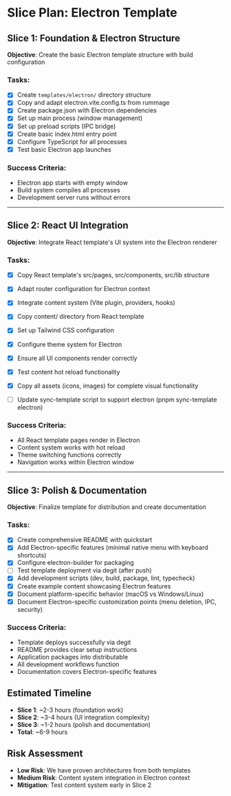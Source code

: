 # Slice Plan: Electron Template

## Slice 1: Foundation & Electron Structure
**Objective**: Create the basic Electron template structure with build configuration

### Tasks:
- [x] Create `templates/electron/` directory structure
- [x] Copy and adapt electron.vite.config.ts from rummage
- [x] Create package.json with Electron dependencies
- [x] Set up main process (window management)
- [x] Set up preload scripts (IPC bridge)
- [x] Create basic index.html entry point
- [x] Configure TypeScript for all processes
- [x] Test basic Electron app launches

### Success Criteria:
- Electron app starts with empty window
- Build system compiles all processes
- Development server runs without errors

---

## Slice 2: React UI Integration
**Objective**: Integrate React template's UI system into the Electron renderer

### Tasks:
- [x] Copy React template's src/pages, src/components, src/lib structure
- [x] Adapt router configuration for Electron context
- [x] Integrate content system (Vite plugin, providers, hooks)
- [x] Copy content/ directory from React template
- [x] Set up Tailwind CSS configuration
- [x] Configure theme system for Electron
- [x] Ensure all UI components render correctly
- [x] Test content hot reload functionality
- [x] Copy all assets (icons, images) for complete visual functionality
- [ ] Update sync-template script to support electron (pnpm sync-template electron)


### Success Criteria:
- All React template pages render in Electron
- Content system works with hot reload
- Theme switching functions correctly
- Navigation works within Electron window

---

## Slice 3: Polish & Documentation
**Objective**: Finalize template for distribution and create documentation

### Tasks:
- [x] Create comprehensive README with quickstart
- [x] Add Electron-specific features (minimal native menu with keyboard shortcuts)
- [x] Configure electron-builder for packaging
- [ ] Test template deployment via degit (after push)
- [x] Add development scripts (dev, build, package, lint, typecheck)
- [x] Create example content showcasing Electron features
- [x] Document platform-specific behavior (macOS vs Windows/Linux)
- [x] Document Electron-specific customization points (menu deletion, IPC, security)

### Success Criteria:
- Template deploys successfully via degit
- README provides clear setup instructions
- Application packages into distributable
- All development workflows function
- Documentation covers Electron-specific features

## Estimated Timeline
- **Slice 1**: ~2-3 hours (foundation work)
- **Slice 2**: ~3-4 hours (UI integration complexity)
- **Slice 3**: ~1-2 hours (polish and documentation)
- **Total**: ~6-9 hours

## Risk Assessment
- **Low Risk**: We have proven architectures from both templates
- **Medium Risk**: Content system integration in Electron context
- **Mitigation**: Test content system early in Slice 2